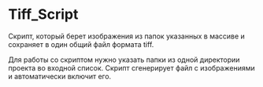 # Tiff_Script

Скрипт, который берет изображения из папок указанных в массиве и сохраняет в один общий файл формата tiff.

Для работы со скриптом нужно указать папки из одной директории проекта во входной список. Скрипт сгенерирует файл с изображениями и автоматически включит его.
